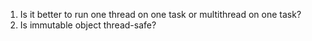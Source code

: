 1. Is it better to run one thread on one task or multithread on one task?
2. Is immutable object thread-safe?
